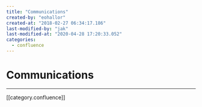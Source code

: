 ```yaml
---
title: "Communications"
created-by: "eohallor"
created-at: "2018-02-27 06:34:17.186"
last-modified-by: "jak"
last-modified-at: "2020-04-28 17:20:33.052"
categories:
  - confluence
---
```


# Communications


---

[[category.confluence]]
